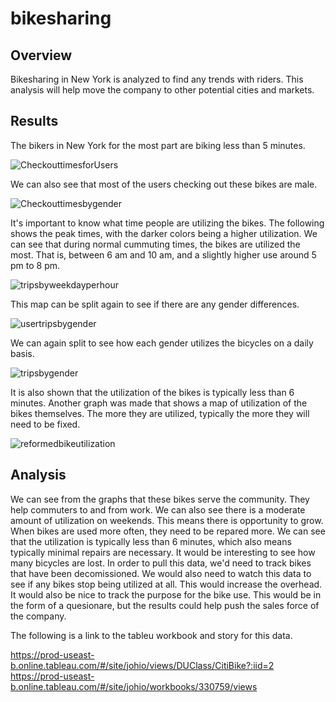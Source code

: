 # bikesharing
## Overview
Bikesharing in New York is analyzed to find any trends with riders. This analysis will help move the company to other potential cities and markets. 

## Results
The bikers in New York for the most part are biking less than 5 minutes. 

![CheckouttimesforUsers](https://user-images.githubusercontent.com/86981530/146709721-2dd76539-973d-49ac-9f79-f5348e8b3b03.PNG)

We can also see that most of the users checking out these bikes are male. 

![Checkouttimesbygender](https://user-images.githubusercontent.com/86981530/146709770-8611de7c-1544-4608-8a70-9ebd716abb0e.PNG)

It's important to know what time people are utilizing the bikes. The following shows the peak times, with the darker colors being a higher utilization. We can see that during normal cummuting times, the bikes are utilized the most. That is, between 6 am and 10 am, and a slightly higher use around 5 pm to 8 pm. 

![tripsbyweekdayperhour](https://user-images.githubusercontent.com/86981530/146709872-2442654a-6d64-417a-ba90-856d1beacf34.PNG)

This map can be split again to see if there are any gender differences. 

![usertripsbygender](https://user-images.githubusercontent.com/86981530/146710138-1f72f497-acb3-4013-bbd2-96274b48825c.PNG)

We can again split to see how each gender utilizes the bicycles on a daily basis. 

![tripsbygender](https://user-images.githubusercontent.com/86981530/146710043-3dd465ce-bd9e-4903-8b98-d1ed309d770e.PNG)

It is also shown that the utilization of the bikes is typically less than 6 minutes. Another graph was made that shows a map of utilization of the bikes themselves. The more they are utilized, typically the more they will need to be fixed.

![reformedbikeutilization](https://user-images.githubusercontent.com/86981530/146710424-e99fe288-d7c6-43e3-bbbe-28a3414d7090.PNG)

## Analysis
We can see from the graphs that these bikes serve the community. They help commuters to and from work. We can also see there is a moderate amount of utilization on weekends. This means there is opportunity to grow. When bikes are used more often, they need to be repared more. We can see that the utilization is typically less than 6 minutes, which also means typically minimal repairs are necessary. 
It would be interesting to see how many bicycles are lost. In order to pull this data, we'd need to track bikes that have been decomissioned. We would also need to watch this data to see if any bikes stop being utilized at all. This would increase the overhead. It would also be nice to track the purpose for the bike use. This would be in the form of a quesionare, but the results could help push the sales force of the company. 

The following is a link to the tableu workbook and story for this data. 

https://prod-useast-b.online.tableau.com/#/site/johio/views/DUClass/CitiBike?:iid=2
https://prod-useast-b.online.tableau.com/#/site/johio/workbooks/330759/views
